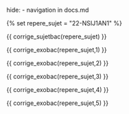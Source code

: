 hide: - navigation  in docs.md

{% set repere_sujet = "22-NSIJ1AN1" %}

{{ corrige_sujetbac(repere_sujet) }}


{{ corrige_exobac(repere_sujet,1) }}



{{ corrige_exobac(repere_sujet,2) }}

{{ corrige_exobac(repere_sujet,3) }}

{{ corrige_exobac(repere_sujet,4) }}

{{ corrige_exobac(repere_sujet,5) }}
